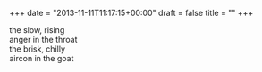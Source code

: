 +++
date = "2013-11-11T11:17:15+00:00"
draft = false
title = ""
+++
<p>the slow, rising<br /><span>anger in the throat<br />the brisk, chilly<br />aircon in the goat</span></p>
